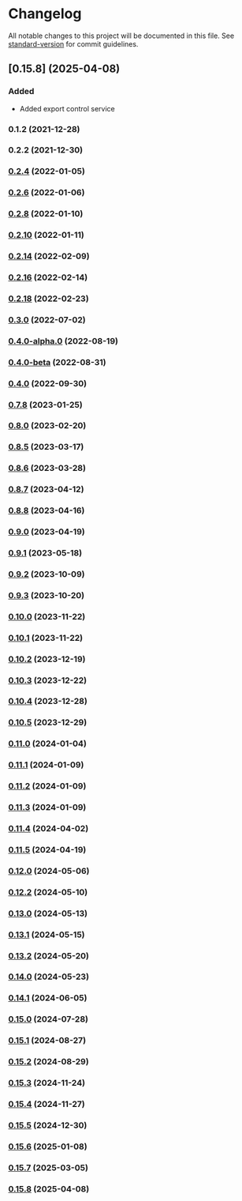 # Changelog

All notable changes to this project will be documented in this file. See [standard-version](https://github.com/conventional-changelog/standard-version) for commit guidelines.

## [0.15.8] (2025-04-08)
### Added
- Added export control service

### 0.1.2 (2021-12-28)
### 0.2.2 (2021-12-30)
### [0.2.4](https://github.com/scanoss/scanoss.js/compare/v0.2.2...v0.2.4) (2022-01-05)
### [0.2.6](https://github.com/scanoss/scanoss.js/compare/v0.2.4...v0.2.6) (2022-01-06)
### [0.2.8](https://github.com/scanoss/scanoss.js/compare/v0.2.6...v0.2.8) (2022-01-10)
### [0.2.10](https://github.com/scanoss/scanoss.js/compare/v0.2.8...v0.2.10) (2022-01-11)
### [0.2.14](https://github.com/scanoss/scanoss.js/compare/v0.2.10...v0.2.14) (2022-02-09)
### [0.2.16](https://github.com/scanoss/scanoss.js/compare/v0.2.14...v0.2.16) (2022-02-14)
### [0.2.18](https://github.com/scanoss/scanoss.js/compare/v0.2.16...v0.2.18) (2022-02-23)
### [0.3.0](https://github.com/scanoss/scanoss.js/compare/v0.2.18...v0.3.0) (2022-07-02)
### [0.4.0-alpha.0](https://github.com/scanoss/scanoss.js/compare/v0.3.0...v0.4.0-alpha.0) (2022-08-19)
### [0.4.0-beta](https://github.com/scanoss/scanoss.js/compare/v0.4.0-alpha.0...v0.4.0-beta) (2022-08-31)
### [0.4.0](https://github.com/scanoss/scanoss.js/compare/v0.4.0-beta...v0.4.0) (2022-09-30)
### [0.7.8](https://github.com/scanoss/scanoss.js/compare/v0.4.0...v0.7.8) (2023-01-25)
### [0.8.0](https://github.com/scanoss/scanoss.js/compare/v0.7.8...v0.8.0) (2023-02-20)
### [0.8.5](https://github.com/scanoss/scanoss.js/compare/v0.8.0...v0.8.5) (2023-03-17)
### [0.8.6](https://github.com/scanoss/scanoss.js/compare/v0.8.5...v0.8.6) (2023-03-28)
### [0.8.7](https://github.com/scanoss/scanoss.js/compare/v0.8.6...v0.8.7) (2023-04-12)
### [0.8.8](https://github.com/scanoss/scanoss.js/compare/v0.8.7...v0.8.8) (2023-04-16)
### [0.9.0](https://github.com/scanoss/scanoss.js/compare/v0.8.7...v0.9.0) (2023-04-19)
### [0.9.1](https://github.com/scanoss/scanoss.js/compare/v0.9.0...v0.9.1) (2023-05-18)
### [0.9.2](https://github.com/scanoss/scanoss.js/compare/v0.9.1...v0.9.2) (2023-10-09)
### [0.9.3](https://github.com/scanoss/scanoss.js/compare/v0.9.2...v0.9.3) (2023-10-20)
### [0.10.0](https://github.com/scanoss/scanoss.js/compare/v0.9.2...v0.10.0) (2023-11-22)
### [0.10.1](https://github.com/scanoss/scanoss.js/compare/v0.10.0...v0.10.1) (2023-11-22)
### [0.10.2](https://github.com/scanoss/scanoss.js/compare/v0.10.1...v0.10.2) (2023-12-19)
### [0.10.3](https://github.com/scanoss/scanoss.js/compare/v0.10.2...v0.10.3) (2023-12-22)
### [0.10.4](https://github.com/scanoss/scanoss.js/compare/v0.10.3...v0.10.4) (2023-12-28)
### [0.10.5](https://github.com/scanoss/scanoss.js/compare/v0.10.4...v0.10.5) (2023-12-29)
### [0.11.0](https://github.com/scanoss/scanoss.js/compare/v0.10.5...v0.11.0) (2024-01-04)
### [0.11.1](https://github.com/scanoss/scanoss.js/compare/v0.11.0...v0.11.1) (2024-01-09)
### [0.11.2](https://github.com/scanoss/scanoss.js/compare/v0.11.1...v0.11.2) (2024-01-09)
### [0.11.3](https://github.com/scanoss/scanoss.js/compare/v0.11.2...v0.11.3) (2024-01-09)
### [0.11.4](https://github.com/scanoss/scanoss.js/compare/v0.11.3...v0.11.4) (2024-04-02)
### [0.11.5](https://github.com/scanoss/scanoss.js/compare/v0.11.4...v0.11.5) (2024-04-19)
### [0.12.0](https://github.com/scanoss/scanoss.js/compare/v0.11.5...v0.12.0) (2024-05-06)
### [0.12.2](https://github.com/scanoss/scanoss.js/compare/v0.12.0...v0.12.2) (2024-05-10)
### [0.13.0](https://github.com/scanoss/scanoss.js/compare/v0.12.2...v0.13.0) (2024-05-13)
### [0.13.1](https://github.com/scanoss/scanoss.js/compare/v0.13.0...v0.13.1) (2024-05-15)
### [0.13.2](https://github.com/scanoss/scanoss.js/compare/v0.13.1...v0.13.2) (2024-05-20)
### [0.14.0](https://github.com/scanoss/scanoss.js/compare/v0.13.2...v0.14.0) (2024-05-23)
### [0.14.1](https://github.com/scanoss/scanoss.js/compare/v0.14.0...v0.14.1) (2024-06-05)
### [0.15.0](https://github.com/scanoss/scanoss.js/compare/v0.14.1...v0.15.0) (2024-07-28)
### [0.15.1](https://github.com/scanoss/scanoss.js/compare/v0.15.0...v0.15.1) (2024-08-27)
### [0.15.2](https://github.com/scanoss/scanoss.js/compare/v0.15.1...v0.15.2) (2024-08-29)
### [0.15.3](https://github.com/scanoss/scanoss.js/compare/v0.15.2...v0.15.3) (2024-11-24)
### [0.15.4](https://github.com/scanoss/scanoss.js/compare/v0.15.3...v0.15.4) (2024-11-27)
### [0.15.5](https://github.com/scanoss/scanoss.js/compare/v0.15.4...v0.15.5) (2024-12-30)
### [0.15.6](https://github.com/scanoss/scanoss.js/compare/v0.15.5...v0.15.6) (2025-01-08)
### [0.15.7](https://github.com/scanoss/scanoss.js/compare/v0.15.6...v0.15.7) (2025-03-05)
### [0.15.8](https://github.com/scanoss/scanoss.js/compare/v0.15.7...v0.15.8) (2025-04-08)
